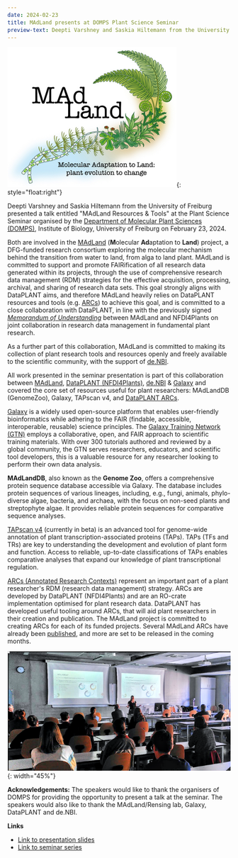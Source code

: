 ```yaml
---
date: 2024-02-23
title: MAdLand presents at DOMPS Plant Science Seminar
preview-text: Deepti Varshney and Saskia Hiltemann from the University of Freiburg and MAdLand consortium presented a talk entitled "MAdLand Resources & Tools" at the Plant Science Seminar organised by the Department of Molecular Plant Sciences in Freiburg. In this presentation they highlighted the close collaborations between MAdLAnd and DataPLANT.
---
```


![The MAdLand logo with the text “Molecular Adaptation to Land: plant evolution to change”](/src/assets/images/news/madland-logo.png){: style="float:right"}

Deepti Varshney and Saskia Hiltemann from the University of Freiburg presented a talk entitled "MAdLand Resources & Tools" at the Plant Science Seminar organised by the [Department of Molecular Plant Sciences (DOMPS)](http://www.plantphotobiology.org/DOMPS/Plant_Science_Seminar.php), Institute of Biology, University of Freiburg on February 23, 2024.

Both are involved in the [MAdLand](https://madland.science/) (**M**olecular **Ad**aptation to **Land**) project, a DFG-funded research consortium exploring the molecular mechanism behind the transition from water to land, from alga to land plant. MAdLand is committed to support and promote FAIRification of all research data generated within its projects, through the use of comprehensive research data management (RDM) strategies for the effective acquisition, processing, archival, and sharing of research data sets. This goal strongly aligns with DataPLANT aims, and therefore MAdLand heavily relies on DataPLANT resources and tools (e.g. [ARCs](https://github.com/nfdi4plants/ARC-specification)) to achieve this goal, and is committed to a close collaboration with DataPLANT, in line with the previously signed [*Memorandum of Understanding*](https://nfdi4plants.org/content/news/2022-07-08-madland-and-dataplant-signed-a-memorandum-of-understanding.html) between MAdLand and NFDI4Plants on joint collaboration in research data management in fundamental plant research.

As a further part of this collaboration, MAdLand is committed to making its collection of plant research tools and resources openly and freely available to the scientific community, with the support of [de.NBI](https://www.denbi.de).

All work presented in the seminar presentation is part of this collaboration between [MAdLand](https://madland.science), [DataPLANT (NFDI4Plants)](https://nfdi4plants.org), [de.NBI](https://www.denbi.de) & [Galaxy](https://galaxyproject.org) and covered the core set of resources useful for plant researchers: MAdLandDB (GenomeZoo), Galaxy, TAPscan v4, and [DataPLANT ARCs](https://nfdi4plants.org/content/learn-more/annotated-research-context.html).

[Galaxy](https://galaxyproject.org) is a widely used open-source platform that enables user-friendly bioinformatics while adhering to the FAIR (findable, accessible, interoperable, reusable) science principles. The [Galaxy Training Network (GTN)](https://training.galaxyproject.org/) employs a collaborative, open, and FAIR approach to scientific training materials. With over 300 tutorials authored and reviewed by a global community, the GTN serves researchers, educators, and scientific tool developers, this is a valuable resource for any researcher looking to perform their own data analysis.

**MAdLandDB**, also known as the **Genome Zoo**, offers a comprehensive protein sequence database accessible via Galaxy. The database includes protein sequences of various lineages, including, e.g., fungi, animals, phylo-diverse algae, bacteria, and archaea, with the focus on non-seed plants and streptophyte algae. It provides reliable protein sequences for comparative sequence analyses.

[TAPscan v4](http://tapscan.plantcode.cup.uni-freiburg.de) (currently in beta) is an advanced tool for genome-wide annotation of plant transcription-associated proteins (TAPs). TAPs (TFs and TRs) are key to understanding the development and evolution of plant form and function. Access to reliable, up-to-date classifications of TAPs enables comparative analyses that expand our knowledge of plant transcriptional regulation.

[ARCs (Annotated Research Contexts)](https://nfdi4plants.org/content/learn-more/annotated-research-context.html) represent an important part of a plant researcher's RDM (research data management) strategy. ARCs are developed by DataPLANT (NFDI4Plants) and are an RO-crate implementation optimised for plant research data. DataPLANT has developed useful tooling around ARCs, that will aid plant researchers in their creation and publication. The MAdLand project is committed to creating ARCs for each of its funded projects. Several MAdLand ARCs have already been [published](https://archive.nfdi4plants.org/search?q=&l=list&p=1&s=10&sort=newest), and more are set to be released in the coming months.

![Picture of Saskia Hiltemann presenting the MAdLand tools and resources at the DOMPS plant science seminar. Several attendees can be seen in the foreground, the current slide behind her is entitled “Why ARCs?” and shows a visual representation of the data management lifecycle of research projects.](/src/assets/images/news/madland-domps-seminar-picture.png){: width="45%"}

**Acknowledgements:** The speakers would like to thank the organisers of DOMPS for providing the opportunity to present a talk at the seminar. The speakers would also like to thank the MAdLand/Rensing lab, Galaxy, DataPLANT and de.NBI.

**Links**
- [Link to presentation slides](https://tinyurl.com/madland-resources)
- [Link to seminar series](http://www.plantphotobiology.org/DOMPS/Plant_Science_Seminar.php)

